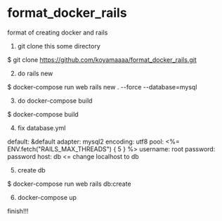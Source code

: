 # format_docker_rails
format of creating docker and rails

1. git clone this some directory 

 $ git clone https://github.com/koyamaaaa/format_docker_rails.git

2. do rails new

 $ docker-compose run web rails new . --force --database=mysql

3. do docker-compose build

 $ docker-compose build
 
4. fix database.yml

  default: &default
  adapter: mysql2
  encoding: utf8
  pool: <%= ENV.fetch("RAILS_MAX_THREADS") { 5 } %>
  username: root
  password: password
  host: db <= change localhost to db

5. create db

$ docker-compose run web rails db:create

6. docker-compose up

finish!!!
